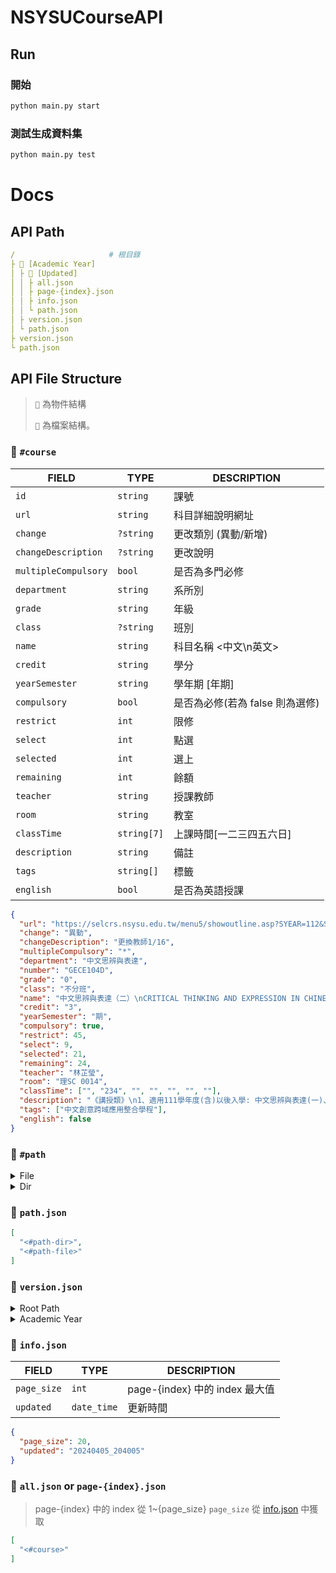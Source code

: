 # NSYSUCourseAPI

## Run

### 開始

```sh
python main.py start
```

### 測試生成資料集

```sh
python main.py test
```

# Docs

<!-- 
│
├ 📂
└
 -->

## API Path

```yml
/                     # 根目錄
├ 📂 [Academic Year]
│ ├ 📂 [Updated]
│ │ ├ all.json
│ │ ├ page-{index}.json
│ │ ├ info.json
│ │ └ path.json
│ ├ version.json
│ └ path.json
├ version.json
└ path.json
```

## API File Structure

> `📜` 為物件結構
>
> `📄` 為檔案結構。

### 📜 `#course`

| FIELD                | TYPE        | DESCRIPTION                     |
| -------------------- | ----------- | ------------------------------- |
| `id`                 | `string`    | 課號                            |
| `url`                | `string`    | 科目詳細說明網址                |
| `change`             | `?string`   | 更改類別 (異動/新增)            |
| `changeDescription`  | `?string`   | 更改說明                        |
| `multipleCompulsory` | `bool`      | 是否為多門必修                  |
| `department`         | `string`    | 系所別                          |
| `grade`              | `string`    | 年級                            |
| `class`              | `?string`   | 班別                            |
| `name`               | `string`    | 科目名稱 <中文\n英文>           |
| `credit`             | `string`    | 學分                            |
| `yearSemester`       | `string`    | 學年期 [年期]                   |
| `compulsory`         | `bool`      | 是否為必修(若為 false 則為選修) |
| `restrict`           | `int`       | 限修                            |
| `select`             | `int`       | 點選                            |
| `selected`           | `int`       | 選上                            |
| `remaining`          | `int`       | 餘額                            |
| `teacher`            | `string`    | 授課教師                        |
| `room`               | `string`    | 教室                            |
| `classTime`          | `string[7]` | 上課時間[一二三四五六日]        |
| `description`        | `string`    | 備註                            |
| `tags`               | `string[]`  | 標籤                            |
| `english`            | `bool`      | 是否為英語授課                  |

```json
{
  "url": "https://selcrs.nsysu.edu.tw/menu5/showoutline.asp?SYEAR=112&SEM=2&CrsDat=GECE104D&Crsname=中文思辨與表達（二）",
  "change": "異動",
  "changeDescription": "更換教師1/16",
  "multipleCompulsory": "*",
  "department": "中文思辨與表達",
  "number": "GECE104D",
  "grade": "0",
  "class": "不分班",
  "name": "中文思辨與表達（二）\nCRITICAL THINKING AND EXPRESSION IN CHINESE（II）",
  "credit": "3",
  "yearSemester": "期",
  "compulsory": true,
  "restrict": 45,
  "select": 9,
  "selected": 21,
  "remaining": 24,
  "teacher": "林芷瑩",
  "room": "理SC 0014",
  "classTime": ["", "234", "", "", "", "", ""],
  "description": "《講授類》\n1、適用111學年度(含)以後入學: 中文思辨與表達(一)、(二)課程，於畢業前僅修習其中1門即可。 2、本課程「加退選期間」額滿不予加簽。",
  "tags": ["中文創意跨域應用整合學程"],
  "english": false
}
```

### 📜 `#path`

<details>
  <summary>File</summary>

```json
{
  "name": "all.json",
  "path": "1122/20240208/all.json",
  "sha256": "f4592e5e23fa54ca89e10fa4528baeed3adc423a015e54a4f3b24a5520ca297c",
  "size": 2000,
  "static_url": "https://whats2000.github.io/NSYSUCourseAPI/1122/20240208/all.json",
  "type": "file",
}
```

</details>

<details>
  <summary>Dir</summary>

```json
{
  "name": "20240208",
  "path": "1122/20240208",
  "static_url": "https://whats2000.github.io/NSYSUCourseAPI/1122/20240208",
  "type": "dir",
}
```

</details>

### 📄 `path.json`

```json
[
  "<#path-dir>",
  "<#path-file>"
]
```

### 📄 `version.json`

<details>
  <summary>Root Path</summary>

| FIELD     | TYPE             | DESCRIPTION                                                          |
| --------- | ---------------- | -------------------------------------------------------------------- |
| `latest`  | `string`         | 最新學年度(和路徑名相同)                                             |
| `history` | `dict[str, str]` | 歷史紀錄 `{ [學年度: str]: [中文標記: str] }` ({學年度}和路徑名相同) |

  ```json
  {
    "latest": "1123",
    "history": {
      "1123": "112暑期",
      "1122": "112下",
      "1121": "112上",
      "1113": "111暑期",
      "1112": "111下",
    }
  }
  ```

</details>

<details>
  <summary>Academic Year</summary>

| FIELD     | TYPE        | DESCRIPTION            |
| --------- | ----------- | ---------------------- |
| `latest`  | `string`    | 最新版本(和路徑名相同) |
| `history` | `list[str]` | 歷史版本(和路徑名相同) |

  ```json
  {
    "latest": "20240408_010805",
    "history": [
      "20240408_010805",
      "20240407_111005",
      "20240406_153005",
      "20240405_204005",
    ]
  }
  ```

</details>

### 📄 `info.json`

| FIELD       | TYPE        | DESCRIPTION                    |
| ----------- | ----------- | ------------------------------ |
| `page_size` | `int`       | page-{index} 中的 index 最大值 |
| `updated`   | `date_time` | 更新時間                       |

```json
{
  "page_size": 20,
  "updated": "20240405_204005"
}
```

### 📄 `all.json` or `page-{index}.json`

> page-{index} 中的 index 從 1~{page_size}
> `page_size` 從 [info.json](#📄-infojson) 中獲取

```json
[
  "<#course>"
]
```
